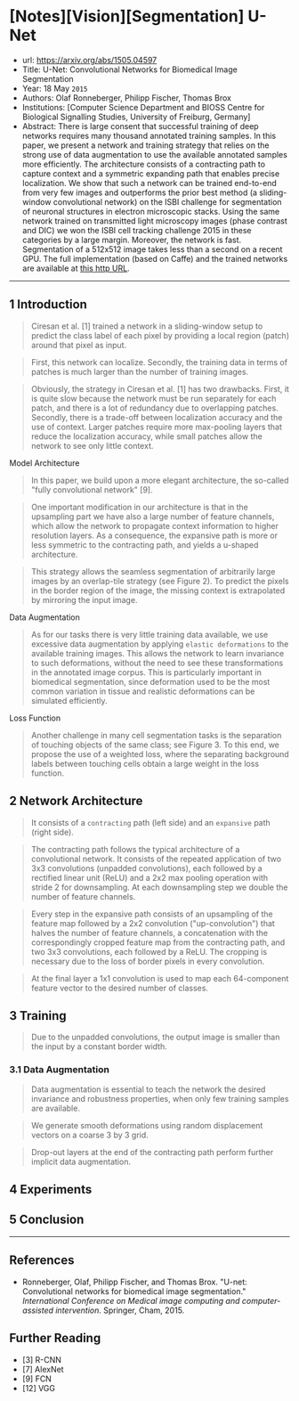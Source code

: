 # [Notes][Vision][Segmentation] U-Net

* url: https://arxiv.org/abs/1505.04597
* Title: U-Net: Convolutional Networks for Biomedical Image Segmentation
* Year: 18 May `2015`
* Authors: Olaf Ronneberger, Philipp Fischer, Thomas Brox
* Institutions: [Computer Science Department and BIOSS Centre for Biological Signalling Studies, University of Freiburg, Germany]
* Abstract: There is large consent that successful training of deep networks requires many thousand annotated training samples. In this paper, we present a network and training strategy that relies on the strong use of data augmentation to use the available annotated samples more efficiently. The architecture consists of a contracting path to capture context and a symmetric expanding path that enables precise localization. We show that such a network can be trained end-to-end from very few images and outperforms the prior best method (a sliding-window convolutional network) on the ISBI challenge for segmentation of neuronal structures in electron microscopic stacks. Using the same network trained on transmitted light microscopy images (phase contrast and DIC) we won the ISBI cell tracking challenge 2015 in these categories by a large margin. Moreover, the network is fast. Segmentation of a 512x512 image takes less than a second on a recent GPU. The full implementation (based on Caffe) and the trained networks are available at [this http URL](http://lmb.informatik.uni-freiburg.de/people/ronneber/u-net).

----------------------------------------------------------------------------------------------------

## 1 Introduction

> Ciresan et al. [1] trained a network in a sliding-window setup to predict the class label of each pixel by providing a local region (patch) around that pixel as input.

> First, this network can localize. Secondly, the training data in terms of patches is much larger than the number of training images.

> Obviously, the strategy in Ciresan et al. [1] has two drawbacks. First, it is quite slow because the network must be run separately for each patch, and there is a lot of redundancy due to overlapping patches. Secondly, there is a trade-off between localization accuracy and the use of context. Larger patches require more max-pooling layers that reduce the localization accuracy, while small patches allow the network to see only little context.

Model Architecture

> In this paper, we build upon a more elegant architecture, the so-called "fully convolutional network" [9].

> One important modification in our architecture is that in the upsampling part we have also a large number of feature channels, which allow the network to propagate context information to higher resolution layers. As a consequence, the expansive path is more or less symmetric to the contracting path, and yields a u-shaped architecture.

> This strategy allows the seamless segmentation of arbitrarily large images by an overlap-tile strategy (see Figure 2). To predict the pixels in the border region of the image, the missing context is extrapolated by mirroring the input image.

Data Augmentation

> As for our tasks there is very little training data available, we use excessive data augmentation by applying `elastic deformations` to the available training images. This allows the network to learn invariance to such deformations, without the need to see these transformations in the annotated image corpus. This is particularly important in biomedical segmentation, since deformation used to be the most common variation in tissue and realistic deformations can be simulated efficiently.

Loss Function

> Another challenge in many cell segmentation tasks is the separation of touching objects of the same class; see Figure 3. To this end, we propose the use of a weighted loss, where the separating background labels between touching cells obtain a large weight in the loss function.

## 2 Network Architecture

> It consists of a `contracting` path (left side) and an `expansive` path (right side).

> The contracting path follows the typical architecture of a convolutional network. It consists of the repeated application of two 3x3 convolutions (unpadded convolutions), each followed by a rectified linear unit (ReLU) and a 2x2 max pooling operation with stride 2 for downsampling. At each downsampling step we double the number of feature channels.

> Every step in the expansive path consists of an upsampling of the feature map followed by a 2x2 convolution ("up-convolution") that halves the number of feature channels, a concatenation with the correspondingly cropped feature map from the contracting path, and two 3x3 convolutions, each followed by a ReLU. The cropping is necessary due to the loss of border pixels in every convolution.

> At the final layer a 1x1 convolution is used to map each 64-component feature vector to the desired number of classes.

## 3 Training

> Due to the unpadded convolutions, the output image is smaller than the input by a constant border width.

### 3.1 Data Augmentation

> Data augmentation is essential to teach the network the desired invariance and robustness properties, when only few training samples are available.

> We generate smooth deformations using random displacement vectors on a coarse 3 by 3 grid.

> Drop-out layers at the end of the contracting path perform further implicit data augmentation.

## 4 Experiments

## 5 Conclusion

----------------------------------------------------------------------------------------------------

## References

* Ronneberger, Olaf, Philipp Fischer, and Thomas Brox. "U-net: Convolutional networks for biomedical image segmentation." *International Conference on Medical image computing and computer-assisted intervention*. Springer, Cham, 2015.

## Further Reading

* [3] R-CNN
* [7] AlexNet
* [9] FCN
* [12] VGG
